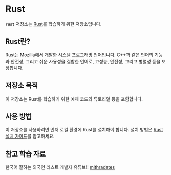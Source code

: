 # Rust

**`rust`** 저장소는 [Rust](https://www.rust-lang.org/)를 학습하기 위한 저장소입니다.

## **Rust란?**

Rust는 Mozilla에서 개발한 시스템 프로그래밍 언어입니다. C++과 같은 언어의 기능과 안전성, 그리고 쉬운 사용성을 결합한 언어로, 고성능, 안전성, 그리고 병렬성 등을 보장합니다.

## **저장소 목적**

이 저장소는 Rust를 학습하기 위한 예제 코드와 튜토리얼 등을 포함합니다.

## **사용 방법**

이 저장소를 사용하려면 먼저 로컬 환경에 Rust를 설치해야 합니다. 설치 방법은 [Rust 설치 가이드](https://www.rust-lang.org/tools/install)를 참고하세요.

## 참고 학습 자료
한국어 잘하는 외국인 러스트 개발자 유튜브!! [mithradates](https://www.youtube.com/watch?v=W9DO6m8JSSs)
